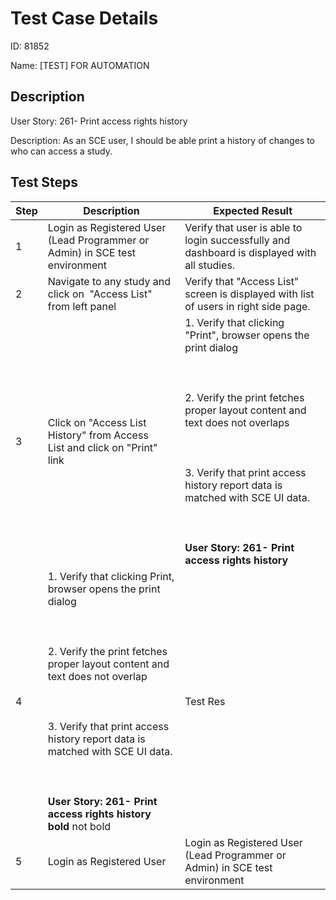 
# Test Case Details
ID: 81852

Name: [TEST] FOR AUTOMATION

## Description
User Story: 261- Print access rights history

Description: As an SCE user, I should be able print a history of changes to who can access a study. 
## Test Steps
|Step |Description | Expected Result|
|---------|----------------------|----------------| 
|1|Login as Registered User (Lead Programmer or Admin) in SCE test environment|Verify that user is able to login successfully and dashboard is displayed with all studies.| 
|2|Navigate to any study and click on  "Access List" from left panel|Verify that "Access List" screen is displayed with list of users in right side page.| 
|3|Click on "Access List History" from Access List and click on "Print" link|1\. Verify that clicking "Print", browser opens the print dialog<br><br>  <br><br>2. Verify the print fetches proper layout content and text does not overlaps<br><br>  <br><br>3\. Verify that print access history report data is matched with SCE UI data.<br><br>  <br><br>**User Story: 261- Print access rights history**| 
|4|1\. Verify that clicking Print, browser opens the print dialog<br><br>  <br><br>2\. Verify the print fetches proper layout content and text does not overlap<br><br>  <br><br>3\. Verify that print access history report data is matched with SCE UI data.<br><br>  <br><br>**User Story: 261- Print access rights history** **bold** not bold|Test Res| 
|5|Login as Registered User|Login as Registered User (Lead Programmer or Admin) in SCE test environment|